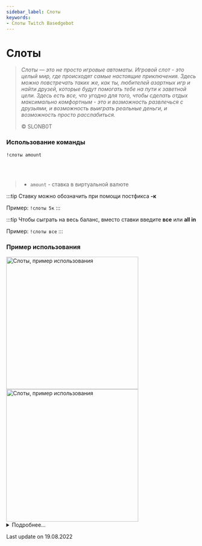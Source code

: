 ```yaml
---
sidebar_label: Слоты
keywords:
- Слоты Twitch Basedgebot
---
```


# Слоты

> *<quote>Слоты — это не просто игровые автоматы. Игровой слот - это целый мир, где происходят самые настоящие приключения. Здесь можно повстречать таких же, как ты, любителей азартных игр и найти друзей, которые будут помогать тебе на пути к заветной цели. Здесь есть все, что угодно для того, чтобы сделать отдых максимально комфортным - это и возможность развлечься с друзьями, и возможность выиграть реальные деньги, и возможность просто расслабиться.</quote>*
>
> © SLONB0T

### Использование команды

<code>!слоты amount</code>

<br/>
<br/>

>- <code>amount</code> - ставка в виртуальной валюте

:::tip
Ставку можно обозначить при помощи постфикса <b>-к</b>

Пример: <code>!слоты 5к</code>
:::

:::tip
Чтобы сыграть на весь баланс, вместо ставки введите <b>все</b> или <b>all in</b>

Пример: <code>!слоты все</code>
:::

### Пример использования

<img src="https://media4.giphy.com/media/YLqNuLQeBYctH4JXG7/giphy.gif?cid=790b761145f69d4c0a3542287cc9e3156eb69640ab19a603&rid=giphy.gif&ct=g" alt="Слоты, пример использования" width="350"/>
<img src="https://media4.giphy.com/media/ijbif2pvQxHASspssF/giphy.gif?cid=790b7611e8a90cd6fa58222fcd168b01301ad5b41e1f4672&rid=giphy.gif&ct=g" alt="Слоты, пример использования" width="350" id="example-right"/>

<details>
  <summary>Подробнее...</summary>
  <div>

| Global cooldown | 3 seconds⠀⠀⠀⠀⠀⠀⠀⠀⠀⠀⠀⠀ |
|:----------------|:----------------------|
| User cooldown   | 3 seconds             |
| Mod only        | No                    |
| Sub only        | No                    |
| Aliases         | !slots                |
  </div>
</details>

<p class="update">Last update on 19.08.2022</p>